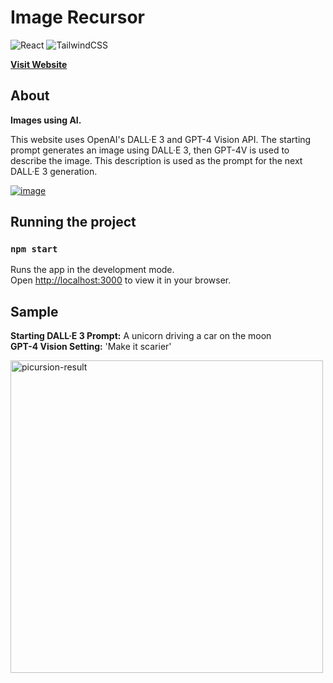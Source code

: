 # Image Recursor

![React](https://img.shields.io/badge/react-%2320232a.svg?style=for-the-badge&logo=react&logoColor=%2361DAFB) ![TailwindCSS](https://img.shields.io/badge/tailwindcss-%2338B2AC.svg?style=for-the-badge&logo=tailwind-css&logoColor=white)

[**Visit Website**](https://picursion.web.app/)

## About

**Images using AI.**

This website uses OpenAI's DALL·E 3 and GPT-4 Vision API. The starting prompt generates an image using DALL·E 3, then GPT-4V is used to describe the image. This description is used as the prompt for the next DALL·E 3 generation.

[![image](https://github.com/sachnaror/picursion/public/socialshare.jpg)](https://picursion.web.app/)

## Running the project
### `npm start`

Runs the app in the development mode.\
Open [http://localhost:3000](http://localhost:3000) to view it in your browser.

## Sample

**Starting DALL·E 3 Prompt:** A unicorn driving a car on the moon\
**GPT-4 Vision Setting:** 'Make it scarier'

<img src="https://github.com/sachnaror/picursion/assets/40081309/ce770047-9a52-41d4-b23f-8f3dc2f3177d" alt="picursion-result" width="500"/>

